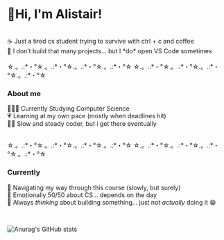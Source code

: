 # 🌷Hi, I'm Alistair! 
<br>
☕ Just a tired cs student trying to survive with ctrl + c and coffee  </br>
🫠 I don’t build that many projects... but I *do* open VS Code sometimes </br>

<br>
☆.。.:*・°☆.。.:*・°☆.。.:*・°☆.。.:*・°☆
☆.。.:*・°☆.。.:*・°☆.。.:*・°☆.。.:*・°☆
<br> 

### About me 
👩🏻‍💻 Currently Studying Computer Science </br>
💗 Learning at my own pace (mostly when deadlines hit) </br>
😮‍💨 Slow and steady coder, but i get there eventually </br>

<br>
☆.。.:*・°☆.。.:*・°☆.。.:*・°☆.。.:*・°☆
☆.。.:*・°☆.。.:*・°☆.。.:*・°☆.。.:*・°☆
<br> 


### Currently
🫶 Navigating my way through this course (slowly, but surely)  </br>
🥱 Emotionally 50/50 about CS... depends on the day </br>
🦑 Always *thinking* about building something... just not *actually* doing it 😁 


<br>

![Anurag's GitHub stats](https://github-readme-stats.vercel.app/api?username=msclrlys&show_icons=true&theme=date_night)
